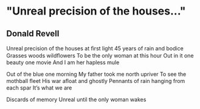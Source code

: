 # "Unreal precision of the houses..."
## Donald Revell
Unreal precision of the houses at ﬁrst light
45 years of rain and bodice
Grasses woods wildﬂowers
To be the only woman at this hour
Out in it one beauty one movie
And I am her hapless mule

Out of the blue one morning
My father took me north upriver
To see the mothball ﬂeet
His war aﬂoat and ghostly
Pennants of rain hanging from each spar
It’s what we are

Discards of memory
Unreal until the only woman wakes
